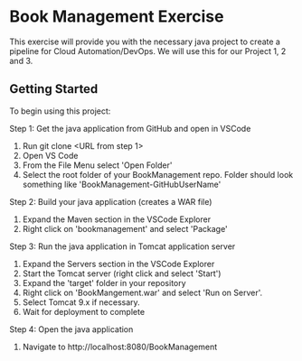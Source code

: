 # Book Management Exercise
This exercise will provide you with the necessary java project to create a pipeline for Cloud Automation/DevOps.  We will use this for our Project 1, 2 and 3.


## Getting Started
To begin using this project:

Step 1: Get the java application from GitHub and open in VSCode
  1. Run git clone <URL from step 1>
  2. Open VS Code
  3. From the File Menu select 'Open Folder'
  4. Select the root folder of your BookManagement repo.  Folder should look something like 'BookManagement-GitHubUserName'

Step 2: Build your java application (creates a WAR file)
  1. Expand the Maven section in the VSCode Explorer
  2. Right click on 'bookmanagement' and select 'Package'

Step 3: Run the java application in Tomcat application server
  1. Expand the Servers section in the VSCode Explorer
  2. Start the Tomcat server (right click and select 'Start')
  4. Expand the 'target' folder in your repository
  5. Right click on 'BookMangement.war' and select 'Run on Server'.
  6. Select Tomcat 9.x if necessary.
  7. Wait for deployment to complete

Step 4: Open the java application
  1. Navigate to http://localhost:8080/BookManagement
